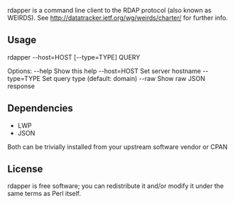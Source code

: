 rdapper is a command line client to the RDAP protocol (also known as WEIRDS).
See http://datatracker.ietf.org/wg/weirds/charter/ for further info.

## Usage

rdapper --host=HOST [--type=TYPE] QUERY

Options:
  --help                Show this help
  --host=HOST           Set server hostname
  --type=TYPE           Set query type (default: domain)
  --raw			Show raw JSON response

## Dependencies

* LWP
* JSON

Both can be trivially installed from your upstream software vendor or CPAN

## License

rdapper is free software; you can redistribute it and/or modify it under the
same terms as Perl itself.
